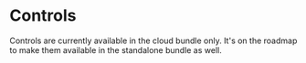 # Controls

Controls are currently available in the cloud bundle only. It's on the roadmap to make them available in the standalone bundle as well.
